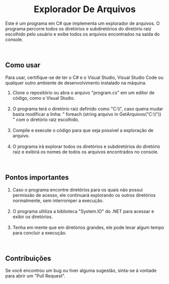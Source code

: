<h1 align="center">Explorador De Arquivos</h1>
<p>  Este é um programa em C# que implementa um explorador de arquivos. O programa percorre todos os diretórios e subdiretórios do diretório raiz escolhido pelo usuário e exibe todos os arquivos encontrados na saída do console.</p>
<br>
<h2>Como usar</h2>
<p>  Para usar, certifique-se de ter o C# e o Visual Studio, Visual Studio Code ou qualquer outro ambiente de desenvolvimento instalado na máquina.</p>
<ol>
      <li>Clone o repositório ou abra o arquivo "program.cs" em um editor de código, como o Visual Studio.</li>
      <br>
      <li>O programa terá o diretório raiz definido como "C:\\", caso queira mudar basta modificar a linha: " foreach (string arquivo in GetArquivos("C:\\")) " com o diretório raiz escolhido.</li>
      <br>
      <li>Compile e execute o código para que seja possível a exploração de arquivo.</li>
      <br>
      <li>O programa irá explorar todos os diretórios e subdiretórios do diretório raiz e exibirá os nomes de todos os arquivos encontrados no console.</li> 
</ol>
<br>
<h2>Pontos importantes</h2>
<ol>
  <li>Caso o programa encontre diretórios para os quais não possui permissão de acesso, ele continuará explorando os outros diretórios 
      normalmente, sem interromper a execução.</li>
      <br>
  <li>O programa ultiliza a biblioteca "System.IO" do .NET para acessar e exibir os diretórios.</li>
      <br>
  <li>Tenha em mente que em diretórios grandes, ele pode levar algum tempo para concluir a execução.</li>
</ol>
<br>
<h2>Contribuições</h2>
<p>  Se você encontrou um bug ou tiver alguma sugestão, sinta-se à vontade para abrir um "Pull Request".</p>
